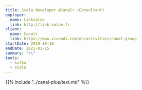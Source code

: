 ```yaml
---
title: Scala developer @Canal+ (Consultant)
employer:
  name: Linkvalue
  link: http://link-value.fr
client:
  name: Canal+
  link: https://www.vivendi.com/en/activities/canal-group
startDate: 2019-10-10
endDate: 2021-01-15
summary: "\\"
tools:
  - kafka
  - scala
---
```


{{% include "../canal-plus/text.md" %}}

